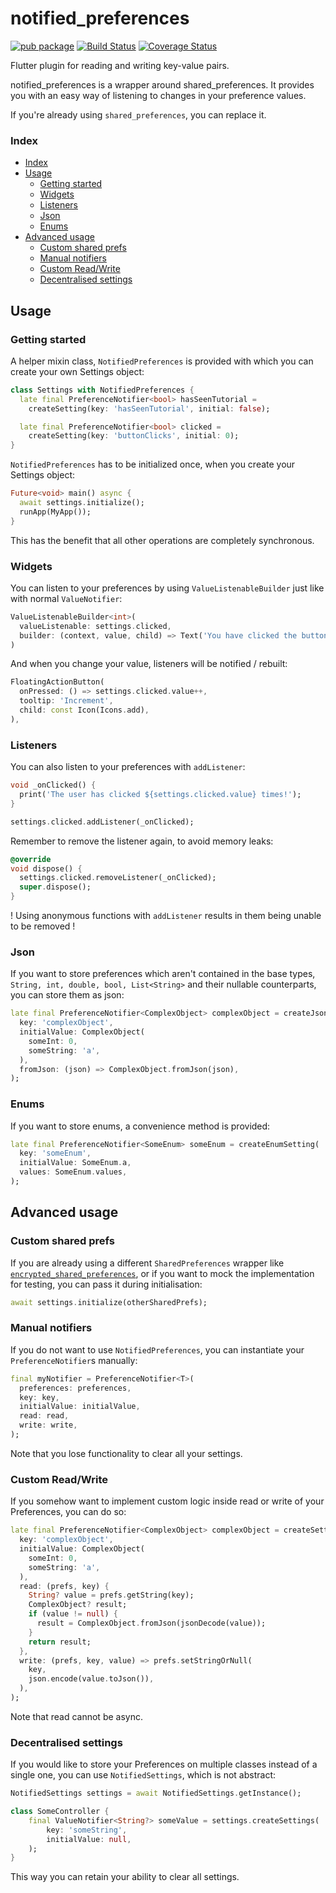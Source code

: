 # notified_preferences

[![pub package](https://img.shields.io/pub/v/notified_preferences.svg)](https://pub.dartlang.org/packages/notified_preferences)
[![Build Status](https://github.com/clragon/notified_preferences/actions/workflows/test.yml/badge.svg)](https://github.com/clragon/notified_preferences/actions/workflows/test.yml)
[![Coverage Status](https://coveralls.io/repos/github/clragon/notified_preferences/badge.svg)](https://coveralls.io/github/clragon/notified_preferences)

Flutter plugin for reading and writing key-value pairs.

notified_preferences is a wrapper around shared_preferences.
It provides you with an easy way of listening to changes in your preference values.

If you're already using `shared_preferences`, you can replace it.

### Index

- [Index](#index)
- [Usage](#usage)
  - [Getting started](#getting-started)
  - [Widgets](#widgets)
  - [Listeners](#listeners)
  - [Json](#json)
  - [Enums](#enums)
- [Advanced usage](#advanced-usage)
  - [Custom shared prefs](#custom-shared-prefs)
  - [Manual notifiers](#manual-notifiers)
  - [Custom Read/Write](#custom-readwrite)
  - [Decentralised settings](#decentralised-settings)

## Usage

### Getting started

A helper mixin class, `NotifiedPreferences` is provided with which you can create your own Settings object:

```dart
class Settings with NotifiedPreferences {
  late final PreferenceNotifier<bool> hasSeenTutorial =
    createSetting(key: 'hasSeenTutorial', initial: false);

  late final PreferenceNotifier<bool> clicked =
    createSetting(key: 'buttonClicks', initial: 0);
}
```

`NotifiedPreferences` has to be initialized once, when you create your Settings object:

```dart
Future<void> main() async {
  await settings.initialize();
  runApp(MyApp());
}
```

This has the benefit that all other operations are completely synchronous.

### Widgets

You can listen to your preferences by using `ValueListenableBuilder` just like with normal `ValueNotifier`:

```dart
ValueListenableBuilder<int>(
  valueListenable: settings.clicked,
  builder: (context, value, child) => Text('You have clicked the button $value times!'),
)
```

And when you change your value, listeners will be notified / rebuilt:

```dart
FloatingActionButton(
  onPressed: () => settings.clicked.value++,
  tooltip: 'Increment',
  child: const Icon(Icons.add),
),
```

### Listeners

You can also listen to your preferences with `addListener`:

```dart
void _onClicked() {
  print('The user has clicked ${settings.clicked.value} times!');
}

settings.clicked.addListener(_onClicked);
```

Remember to remove the listener again, to avoid memory leaks:

```dart
@override
void dispose() {
  settings.clicked.removeListener(_onClicked);
  super.dispose();
}
```

! Using anonymous functions with `addListener` results in them being unable to be removed !

### Json

If you want to store preferences which aren't contained in the base types,
`String, int, double, bool, List<String>` and their nullable counterparts,
you can store them as json:

```dart
late final PreferenceNotifier<ComplexObject> complexObject = createJsonSetting(
  key: 'complexObject',
  initialValue: ComplexObject(
    someInt: 0,
    someString: 'a',
  ),
  fromJson: (json) => ComplexObject.fromJson(json),
);
```

### Enums

If you want to store enums, a convenience method is provided:

```dart
late final PreferenceNotifier<SomeEnum> someEnum = createEnumSetting(
  key: 'someEnum',
  initialValue: SomeEnum.a,
  values: SomeEnum.values,
);
```

## Advanced usage

### Custom shared prefs

If you are already using a different `SharedPreferences` wrapper like [`encrypted_shared_preferences`](https://pub.dev/packages/encrypted_shared_preferences),
or if you want to mock the implementation for testing, you can pass it during initialisation:

```dart
await settings.initialize(otherSharedPrefs);
```

### Manual notifiers

If you do not want to use `NotifiedPreferences`, you can instantiate your `PreferenceNotifier`s manually:

```dart
final myNotifier = PreferenceNotifier<T>(
  preferences: preferences,
  key: key,
  initialValue: initialValue,
  read: read,
  write: write,
);
```

Note that you lose functionality to clear all your settings.

### Custom Read/Write

If you somehow want to implement custom logic inside read or write of your Preferences, you can do so:

```dart
late final PreferenceNotifier<ComplexObject> complexObject = createSetting(
  key: 'complexObject',
  initialValue: ComplexObject(
    someInt: 0,
    someString: 'a',
  ),
  read: (prefs, key) {
    String? value = prefs.getString(key);
    ComplexObject? result;
    if (value != null) {
      result = ComplexObject.fromJson(jsonDecode(value));
    }
    return result;
  },
  write: (prefs, key, value) => prefs.setStringOrNull(
    key,
    json.encode(value.toJson()),
  ),
);
```

Note that read cannot be async.

### Decentralised settings

If you would like to store your Preferences on multiple classes instead of a single one,
you can use `NotifiedSettings`, which is not abstract:

```dart
NotifiedSettings settings = await NotifiedSettings.getInstance();

class SomeController {
    final ValueNotifier<String?> someValue = settings.createSettings(
        key: 'someString',
        initialValue: null,
    );
}
```

This way you can retain your ability to clear all settings.
